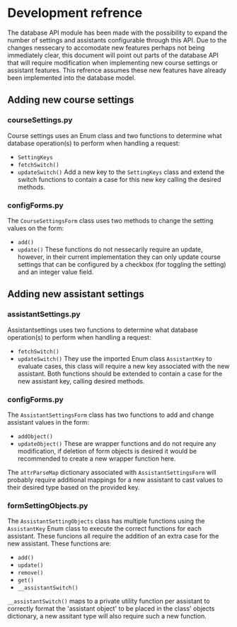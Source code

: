 # Development refrence
The database API module has been made with the possibility to expand the number of settings and assistants configurable through this API. Due to the changes nessecary to accomodate new features perhaps not being immediately clear, this document will point out parts of the database API that will require modification when implementing new course settings or assistant features. This refrence assumes these new features have already been implemented into the database model.

## Adding new course settings

### courseSettings.py
Course settings uses an Enum class and two functions to determine what database operation(s) to perform when handling a request:
- `SettingKeys`
- `fetchSwitch()`
- `updateSwitch()`
Add a new key to the `SettingKeys` class and extend the switch functions to contain a case for this new key calling the desired methods.

### configForms.py
The `CourseSettingsForm` class uses two methods to change the setting values on the form:
- `add()`
- `update()`
These functions do not nessecarily require an update, however, in their current implementation they can only update course settings that can be configured by a checkbox (for toggling the setting) and an integer value field.

## Adding new assistant settings

### assistantSettings.py
Assistantsettings uses two functions to determine what database operation(s) to perform when handling a request:
- `fetchSwitch()`
- `updateSwitch()`
They use the imported Enum class `AssistantKey` to evaluate cases, this class will require a new key associated with the new assistant. Both functions should be extended to contain a case for the new assistant key, calling desired methods.

### configForms.py
The `AssistantSettingsForm` class has two functions to add and change assistant values in the form:
- `addObject()`
- `updateObject()`
These are wrapper functions and do not require any modification, if deletion of form objects is desired it would be recommended to create a new wrapper function here.

The `attrParseMap` dictionary associated with `AssistantSettingsForm` will probably require additional mappings for a new assistant to cast values to their desired type based on the provided key.

### formSettingObjects.py
The `AssistantSettingObjects` class has multiple functions using the `AssistantKey` Enum class to execute the correct functions for each assistant. These funcions all require the addition of an extra case for the new assistant. These functions are:
- `add()`
- `update()`
- `remove()`
- `get()`
- `__assistantSwitch()`

`__assistantSwitch()` maps to a private utility function per assistant to correctly format the 'assistant object' to be placed in the class' objects dictionary, a new assitant type will also require such a new function.